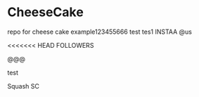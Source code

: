 # CheeseCake
repo for cheese cake
example123455666
test
tes1
INSTAA  @us

<<<<<<< HEAD
FOLLOWERS

@@@

test

Squash
SC
